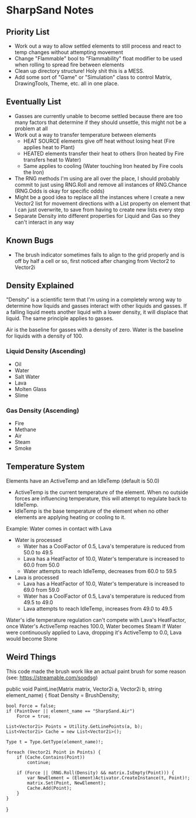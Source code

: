 # SharpSand Notes

## Priority List
* Work out a way to allow settled elements to still process and react to temp changes without attempting movement
* Change "Flammable" bool to "Flammability" float modifier to be used when rolling to spread fire between elements
* Clean up directory structure! Holy shit this is a MESS.
* Add some sort of "Game" or "Simulation" class to control Matrix, DrawingTools, Theme, etc. all in one place.


## Eventually List
* Gasses are currently unable to become settled because there are too many factors that determine if they should unsettle, this might not be a problem at all
* Work out a way to transfer temperature between elements
  * HEAT SOURCE elements give off heat without losing heat (Fire applies heat to Plant)
  * HEATED elements transfer their heat to others (Iron heated by Fire transfers heat to Water)
  * Same applies to cooling (Water touching Iron heated by Fire cools the Iron)
* The RNG methods I'm using are all over the place, I should probably commit to just using RNG.Roll and remove all instances of RNG.Chance (RNG.Odds is okay for specific odds)
* Might be a good idea to replace all the instances where I create a new Vector2 list for movement directions with a List<Vector2> property on element that I can just overwrite, to save from having to create new lists every step
* Separate Density into different properties for Liquid and Gas so they can't interact in any way


## Known Bugs
* The brush indicator sometimes fails to align to the grid properly and is off by half a cell or so, first noticed after changing from Vector2 to Vector2i


## Density Explained
"Density" is a scientific term that I'm using in a completely wrong way to determine how liquids and gasses interact with other liquids and gasses.
If a falling liquid meets another liquid with a lower density, it will displace that liquid. The same principle applies to gasses.

Air is the baseline for gasses with a density of zero. Water is the baseline for liquids with a density of 100.

### Liquid Density (Ascending)
* Oil
* Water
* Salt Water
* Lava
* Molten Glass
* Slime

### Gas Density (Ascending)
* Fire
* Methane
* Air
* Steam
* Smoke


## Temperature System
Elements have an ActiveTemp and an IdleTemp (default is 50.0)
* ActiveTemp is the current temperature of the element. When no outside forces are influencing temperature, this will attempt to regulate back to IdleTemp.
* IdleTemp is the base temperature of the element when no other elements are applying heating or cooling to it.

Example: Water comes in contact with Lava

* Water is processed
  * Water has a CoolFactor of 0.5, Lava's temperature is reduced from 50.0 to 49.5
  * Lava has a HeatFactor of 10.0, Water's temperature is increased to 60.0 from 50.0
  * Water attempts to reach IdleTemp, decreases from 60.0 to 59.5
* Lava is processed
  * Lava has a HeatFactor of 10.0, Water's temperature is increased to 69.0 from 59.0
  * Water has a CoolFactor of 0.5, Lava's temperature is reduced from 49.5 to 49.0
  * Lava attempts to reach IdleTemp, increases from 49.0 to 49.5

Water's idle temperature regulation can't compete with Lava's HeatFactor, once Water's ActiveTemp reaches 100.0, Water becomes Steam
If Water were continuously applied to Lava, dropping it's ActiveTemp to 0.0, Lava would become Stone


## Weird Things
This code made the brush work like an actual paint brush for some reason (see: https://streamable.com/soqdsg)

public void PaintLine(Matrix matrix, Vector2i a, Vector2i b, string element_name) {
    float Density = BrushDensity;

    bool Force = false;
    if (PaintOver || element_name == "SharpSand.Air")
        Force = true;

    List<Vector2i> Points = Utility.GetLinePoints(a, b);
    List<Vector2i> Cache = new List<Vector2i>();

    Type t = Type.GetType(element_name)!;

    foreach (Vector2i Point in Points) {
        if (Cache.Contains(Point))
            continue;

        if (Force || (RNG.Roll(Density) && matrix.IsEmpty(Point))) {
            var NewElement = (Element)Activator.CreateInstance(t, Point)!;
            matrix.Set(Point, NewElement);
            Cache.Add(Point);
        }
    }
}